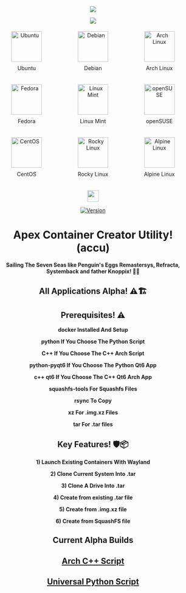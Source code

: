 <p align="center">
<img src="https://i.postimg.cc/JhMRf2RZ/claudemods-03-17-2025.gif">	

<div align="center">
<a href="https://www.linux.org" target="_blank"><img src="https://img.shields.io/badge/OS-Linux-e06c75?style=for-the-badge&logo=linux" /></a>

<div style="display: grid; grid-template-columns: repeat(3, 1fr); gap: 20px; justify-items: center; margin: 20px 0;">
  <!-- Row 1 -->
  <div>
    <img src="https://upload.wikimedia.org/wikipedia/commons/thumb/a/ab/Logo-ubuntu_cof-orange-hex.svg/120px-Logo-ubuntu_cof-orange-hex.svg.png" alt="Ubuntu" style="width: 80px; height: auto; display: block; margin: 0 auto;">
    <p style="text-align: center; margin-top: 8px;">Ubuntu</p>
  </div>
  <div>
    <img src="https://upload.wikimedia.org/wikipedia/commons/thumb/4/4a/Debian-OpenLogo.svg/120px-Debian-OpenLogo.svg.png" alt="Debian" style="width: 80px; height: auto; display: block; margin: 0 auto;">
    <p style="text-align: center; margin-top: 8px;">Debian</p>
  </div>
  <div>
    <img src="https://upload.wikimedia.org/wikipedia/commons/thumb/a/a5/Archlinux-icon-crystal-64.svg/120px-Archlinux-icon-crystal-64.svg.png" alt="Arch Linux" style="width: 80px; height: auto; display: block; margin: 0 auto;">
    <p style="text-align: center; margin-top: 8px;">Arch Linux</p>
  </div>

  <!-- Row 2 -->
  <div>
    <img src="https://upload.wikimedia.org/wikipedia/commons/thumb/4/41/Fedora_icon_%282021%29.svg/120px-Fedora_icon_%282021%29.svg.png" alt="Fedora" style="width: 80px; height: auto; display: block; margin: 0 auto;">
    <p style="text-align: center; margin-top: 8px;">Fedora</p>
  </div>
  <div>
    <img src="https://upload.wikimedia.org/wikipedia/commons/thumb/3/3a/Linux_Mint_logo_without_wordmark.svg/120px-Linux_Mint_logo_without_wordmark.svg.png" alt="Linux Mint" style="width: 80px; height: auto; display: block; margin: 0 auto;">
    <p style="text-align: center; margin-top: 8px;">Linux Mint</p>
  </div>
  <div>
    <img src="https://upload.wikimedia.org/wikipedia/commons/thumb/5/5e/OpenSUSE_Logo.svg/120px-OpenSUSE_Logo.svg.png" alt="openSUSE" style="width: 80px; height: auto; display: block; margin: 0 auto;">
    <p style="text-align: center; margin-top: 8px;">openSUSE</p>
  </div>

  <!-- Row 3 -->
  <div>
    <img src="https://upload.wikimedia.org/wikipedia/commons/thumb/9/9e/CentOS_Graphical_Symbol.svg/120px-CentOS_Graphical_Symbol.svg.png" alt="CentOS" style="width: 80px; height: auto; display: block; margin: 0 auto;">
    <p style="text-align: center; margin-top: 8px;">CentOS</p>
  </div>
  <div>
    <img src="https://upload.wikimedia.org/wikipedia/commons/thumb/5/50/Rocky_Linux_logo.svg/120px-Rocky_Linux_logo.svg.png" alt="Rocky Linux" style="width: 80px; height: auto; display: block; margin: 0 auto;">
    <p style="text-align: center; margin-top: 8px;">Rocky Linux</p>
  </div>
  <div>
    <img src="https://upload.wikimedia.org/wikipedia/commons/thumb/3/3b/Alpine_Linux_logo.svg/120px-Alpine_Linux_logo.svg.png" alt="Alpine Linux" style="width: 80px; height: auto; display: block; margin: 0 auto;">
    <p style="text-align: center; margin-top: 8px;">Alpine Linux</p>
  </div>
</div>
  
<div align="center" style="line-height: 3;">
  <a href="https://www.deepseek.com/" target="_blank">
    <img 
      alt="Homepage" 
      src="https://i.postimg.cc/Hs2vbbZ8/Deep-Seek-Homepage.png?raw=true" 
      style="height: 30px; width: auto;" 
    />
  </a>
</div>


[![Version](https://img.shields.io/github/v/release/claudemods/ACCU?color=FFD700&label=Latest%20Release&style=for-the-badge)](https://github.com/claudemods/ACCU/releases/tag/Alpha-Builds-04%2F04%2F2025)


# Apex Container Creator Utility! (accu) 
**Sailing The Seven Seas like Penguin's Eggs Remastersys, Refracta, Systemback and father Knoppix! 🚢🌊**

## All Applications Alpha! ⚠️🏗️

## Prerequisites! ⚠️
**docker Installed And Setup**

**python If You Choose The Python Script**

**C++ If You Choose The C++ Arch Script**

**python-pyqt6 If You Choose The Python Qt6 App**

**c++ qt6 If You Choose The C++ Qt6 Arch App**

**squashfs-tools For Squashfs Files**

**rsync To Copy**

**xz For .img.xz Files**

**tar For .tar files**

## Key Features! 🛡️📦 
**1) Launch Existing Containers With Wayland**

**2) Clone Current System Into .tar**

**3) Clone A Drive Into .tar**

**4) Create from existing .tar file**

**5) Create from .img.xz file**

**6) Create from SquashFS file**

## Current Alpha Builds
##  [Arch C++ Script](https://github.com/claudemods/ACCU/tree/main/C%2B%2B%20Script/Unstable%2004-04-2025)
##  [Universal Python Script](https://github.com/claudemods/ACCU/tree/main/Universal%20Script/Unstable%2004-04-2025)
